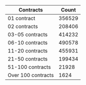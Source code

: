 | Contracts          | Count   |
|--------------------|---------|
| 01 contract | 356529 |
| 02 contracts | 208406 |
| 03-05 contracts | 414232 |
| 06-10 contracts | 490578 |
| 11-20 contracts | 455931 |
| 21-50 contracts | 199434 |
| 51-100 contracts | 21928 |
| Over 100 contracts | 1624 |
